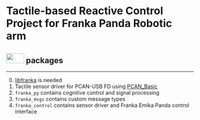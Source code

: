# Tactile-based Reactive Control Project for Franka Panda Robotic arm

## <img src="https://i.udemycdn.com/course/480x270/1797828_c391_3.jpg" width="48" height="27" /> packages
----------------
0. [libfranka](https://frankaemika.github.io/docs/libfranka.html) is needed
1. Tactile sensor driver for PCAN-USB FD using [PCAN_Basic](https://www.peak-system.com/fileadmin/media/linux/index.htm)
2. `franka_py` contains cognitive control and signal processing
3. `franka_msgs` contains custom message types
4. `franka_control` contains sensor driver and Franka Emika Panda control interface